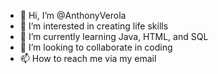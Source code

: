 - 👋 Hi, I’m @AnthonyVerola
- 👀 I’m interested in creating life skills
- 🌱 I’m currently learning Java, HTML, and SQL
- 💞️ I’m looking to collaborate in coding
- 📫 How to reach me via my email

<!---
AnthonyVerola/AnthonyVerola is a ✨ special ✨ repository because its `README.md` (this file) appears on your GitHub profile.
You can click the Preview link to take a look at your changes.
--->
